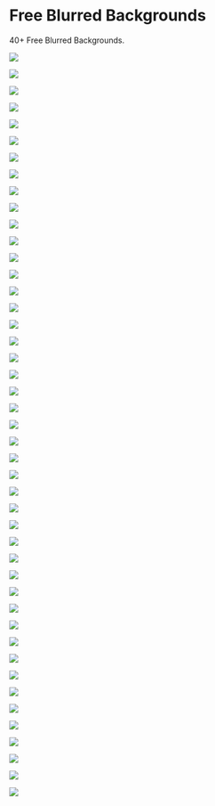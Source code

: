 Free Blurred Backgrounds
========================

40+ Free Blurred Backgrounds.

![](https://github.com/AAlakkad/Free-Blurred-Backgrounds/raw/master/01.jpg)

![](https://github.com/AAlakkad/Free-Blurred-Backgrounds/raw/master/02.jpg)

![](https://github.com/AAlakkad/Free-Blurred-Backgrounds/raw/master/03.jpg)

![](https://github.com/AAlakkad/Free-Blurred-Backgrounds/raw/master/04.jpg)

![](https://github.com/AAlakkad/Free-Blurred-Backgrounds/raw/master/05.jpg)

![](https://github.com/AAlakkad/Free-Blurred-Backgrounds/raw/master/06.jpg)

![](https://github.com/AAlakkad/Free-Blurred-Backgrounds/raw/master/07.jpg)

![](https://github.com/AAlakkad/Free-Blurred-Backgrounds/raw/master/08.jpg)

![](https://github.com/AAlakkad/Free-Blurred-Backgrounds/raw/master/09.jpg)

![](https://github.com/AAlakkad/Free-Blurred-Backgrounds/raw/master/010.jpg)

![](https://github.com/AAlakkad/Free-Blurred-Backgrounds/raw/master/011.jpg)

![](https://github.com/AAlakkad/Free-Blurred-Backgrounds/raw/master/012.jpg)

![](https://github.com/AAlakkad/Free-Blurred-Backgrounds/raw/master/013.jpg)

![](https://github.com/AAlakkad/Free-Blurred-Backgrounds/raw/master/014.jpg)

![](https://github.com/AAlakkad/Free-Blurred-Backgrounds/raw/master/015.jpg)

![](https://github.com/AAlakkad/Free-Blurred-Backgrounds/raw/master/016.jpg)

![](https://github.com/AAlakkad/Free-Blurred-Backgrounds/raw/master/017.jpg)

![](https://github.com/AAlakkad/Free-Blurred-Backgrounds/raw/master/018.jpg)

![](https://github.com/AAlakkad/Free-Blurred-Backgrounds/raw/master/019.jpg)

![](https://github.com/AAlakkad/Free-Blurred-Backgrounds/raw/master/020.jpg)

![](https://github.com/AAlakkad/Free-Blurred-Backgrounds/raw/master/021.jpg)

![](https://github.com/AAlakkad/Free-Blurred-Backgrounds/raw/master/022.jpg)

![](https://github.com/AAlakkad/Free-Blurred-Backgrounds/raw/master/023.jpg)

![](https://github.com/AAlakkad/Free-Blurred-Backgrounds/raw/master/024.jpg)

![](https://github.com/AAlakkad/Free-Blurred-Backgrounds/raw/master/025.jpg)

![](https://github.com/AAlakkad/Free-Blurred-Backgrounds/raw/master/026.jpg)

![](https://github.com/AAlakkad/Free-Blurred-Backgrounds/raw/master/027.jpg)

![](https://github.com/AAlakkad/Free-Blurred-Backgrounds/raw/master/028.jpg)

![](https://github.com/AAlakkad/Free-Blurred-Backgrounds/raw/master/029.jpg)

![](https://github.com/AAlakkad/Free-Blurred-Backgrounds/raw/master/030.jpg)

![](https://github.com/AAlakkad/Free-Blurred-Backgrounds/raw/master/031.jpg)

![](https://github.com/AAlakkad/Free-Blurred-Backgrounds/raw/master/032.jpg)

![](https://github.com/AAlakkad/Free-Blurred-Backgrounds/raw/master/033.jpg)

![](https://github.com/AAlakkad/Free-Blurred-Backgrounds/raw/master/034.jpg)

![](https://github.com/AAlakkad/Free-Blurred-Backgrounds/raw/master/035.jpg)

![](https://github.com/AAlakkad/Free-Blurred-Backgrounds/raw/master/036.jpg)

![](https://github.com/AAlakkad/Free-Blurred-Backgrounds/raw/master/037.jpg)

![](https://github.com/AAlakkad/Free-Blurred-Backgrounds/raw/master/038.jpg)

![](https://github.com/AAlakkad/Free-Blurred-Backgrounds/raw/master/039.jpg)

![](https://github.com/AAlakkad/Free-Blurred-Backgrounds/raw/master/040.jpg)

![](https://github.com/AAlakkad/Free-Blurred-Backgrounds/raw/master/041.jpg)

![](https://github.com/AAlakkad/Free-Blurred-Backgrounds/raw/master/042.jpg)

![](https://github.com/AAlakkad/Free-Blurred-Backgrounds/raw/master/043.jpg)

![](https://github.com/AAlakkad/Free-Blurred-Backgrounds/raw/master/044.jpg)

![](https://github.com/AAlakkad/Free-Blurred-Backgrounds/raw/master/045.jpg)